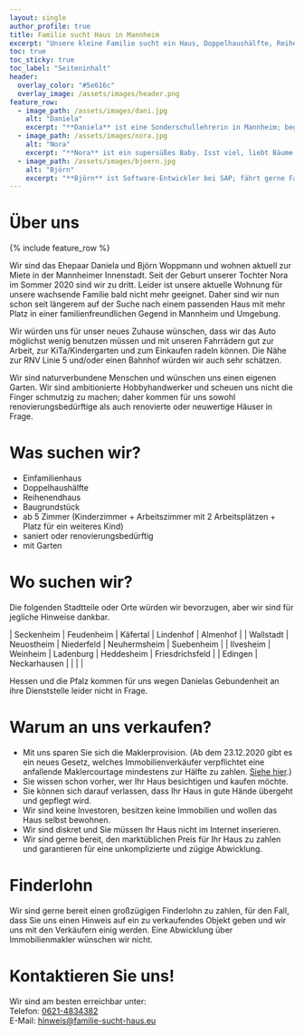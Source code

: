 ```yaml
---
layout: single
author_profile: true
title: Familie sucht Haus in Mannheim
excerpt: "Unsere kleine Familie sucht ein Haus, Doppelhaushälfte, Reihenendhaus oder Baugrundstück mit kleinem Garten in Mannheim und Umgebung."
toc: true
toc_sticky: true
toc_label: "Seiteninhalt"
header:
  overlay_color: "#5e616c"
  overlay_image: /assets/images/header.png
feature_row:
  - image_path: /assets/images/dani.jpg
    alt: "Daniela"
    excerpt: "**Daniela** ist eine Sonderschullehrerin in Mannheim; begeisterte Hobbybäckerin und -köchin, liebt Musik, spielt in einem Orchester und hätte gerne einen kleinen Garten mit Beeren und Gemüse."
  - image_path: /assets/images/nora.jpg
    alt: "Nora"
    excerpt: "**Nora** ist ein supersüßes Baby. Isst viel, liebt Bäume und Lichter, steckt sich gerne Dinge in den Mund und erzählt viel: *Öröö, Oooooh, Hapööö*. Wünscht sich einen kleinen Sandkasten im Garten."
  - image_path: /assets/images/bjoern.jpg
    alt: "Björn"
    excerpt: "**Björn** ist Software-Entwickler bei SAP; fährt gerne Fahrrad und schraubt an Fahrrädern herum. Wünscht sich eine Werkstatt und würde sich gerne in der Zukunft als *Hausmeister* betätigen."
---
```


# Über uns

{% include feature_row %}

Wir sind das Ehepaar Daniela und Björn Woppmann und wohnen aktuell zur Miete in der Mannheimer Innenstadt. Seit der Geburt unserer Tochter Nora im Sommer 2020 sind wir zu dritt. Leider ist unsere aktuelle Wohnung für unsere wachsende Familie bald nicht mehr geeignet. Daher sind wir nun schon seit längerem auf der Suche nach einem passenden Haus mit mehr Platz in einer familienfreundlichen Gegend in Mannheim und Umgebung.

Wir würden uns für unser neues Zuhause wünschen, dass wir das Auto möglichst wenig benutzen müssen und mit unseren Fahrrädern gut zur Arbeit, zur KiTa/Kindergarten und zum Einkaufen radeln können. Die Nähe zur RNV Linie 5 und/oder einen Bahnhof würden wir auch sehr schätzen.

Wir sind naturverbundene Menschen und wünschen uns einen eigenen Garten. Wir sind ambitionierte Hobbyhandwerker und scheuen uns nicht die Finger schmutzig zu machen; daher kommen für uns sowohl renovierungsbedürftige als auch renovierte oder neuwertige Häuser in Frage.

# Was suchen wir?

-	Einfamilienhaus
-	Doppelhaushälfte
-	Reihenendhaus
-	Baugrundstück
-	ab 5 Zimmer (Kinderzimmer + Arbeitszimmer mit 2 Arbeitsplätzen + Platz für ein weiteres Kind)
-	saniert oder renovierungsbedürftig
-	mit Garten

# Wo suchen wir?

Die folgenden Stadtteile oder Orte würden wir bevorzugen, aber wir sind für jegliche Hinweise dankbar. 
 
| Seckenheim | Feudenheim   | Käfertal     | Lindenhof    | Almenhof        |
| Wallstadt  | Neuostheim   | Niederfeld   | Neuhermsheim | Suebenheim      |
| Ilvesheim  | Weinheim     | Ladenburg    | Heddesheim   | Friesdrichsfeld | 
| Edingen    | Neckarhausen |              |              |                 |

Hessen und die Pfalz kommen für uns wegen Danielas Gebundenheit an ihre Dienststelle leider nicht in Frage.

# Warum an uns verkaufen?

- Mit uns sparen Sie sich die Maklerprovision. (Ab dem 23.12.2020 gibt es ein neues Gesetz, welches Immobilienverkäufer verpflichtet eine anfallende Maklercourtage mindestens zur Hälfte zu zahlen. [Siehe hier](https://www.haufe.de/immobilien/wirtschaft-politik/maklerrecht-doch-kein-bestellerprinzip-fuer-immobilienkauf_84342_500542.html).)
- Sie wissen schon vorher, wer Ihr Haus besichtigen und kaufen möchte.
- Sie können sich darauf verlassen, dass Ihr Haus in gute Hände übergeht und gepflegt wird.
- Wir sind keine Investoren, besitzen keine Immobilien und wollen das Haus selbst bewohnen.
- Wir sind diskret und Sie müssen Ihr Haus nicht im Internet inserieren.
- Wir sind gerne bereit, den marktüblichen Preis für Ihr Haus zu zahlen und garantieren für eine unkomplizierte und zügige Abwicklung.

# Finderlohn

Wir sind gerne bereit einen großzügigen Finderlohn zu zahlen, für den Fall, dass Sie uns einen Hinweis auf ein zu verkaufendes Objekt geben und wir uns mit den Verkäufern einig werden. Eine Abwicklung über Immobilienmakler wünschen wir nicht. 

# Kontaktieren Sie uns!

Wir sind am besten erreichbar unter:<br>
Telefon: <a href="tel:06214834382">0621-4834382</a><br>
E-Mail: <a href="mailto:hinweis@familie-sucht-haus.eu">hinweis@familie-sucht-haus.eu</a>

